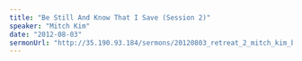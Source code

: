 ```yaml
---
title: "Be Still And Know That I Save (Session 2)"
speaker: "Mitch Kim"
date: "2012-08-03"
sermonUrl: "http://35.190.93.184/sermons/20120803_retreat_2_mitch_kim_be_still_and_know_that_i_save.mp3"
---
```

